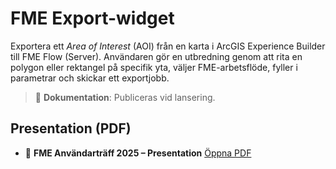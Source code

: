 # FME Export-widget

Exportera ett *Area of Interest* (AOI) från en karta i ArcGIS Experience Builder till FME Flow (Server). Användaren gör en utbredning genom att rita en polygon eller rektangel på specifik yta, väljer FME-arbetsflöde, fyller i parametrar och skickar ett exportjobb.

> 📝 **Dokumentation**: Publiceras vid lansering.

## Presentation (PDF)

* 📄 **FME Användarträff 2025 – Presentation**
  [Öppna PDF](https://github.com/user-attachments/files/23019353/FMEAnvandartraff2025.pdf)
